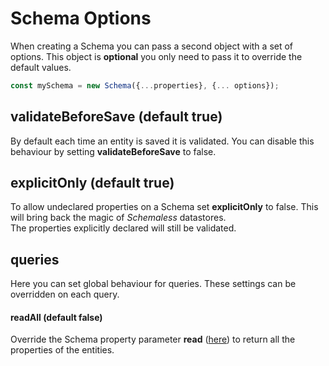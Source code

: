 # Schema Options

When creating a Schema you can pass a second object with a set of options. This object is **optional** you only need to pass it to override the default values.

```js
const mySchema = new Schema({...properties}, {... options});
```

## validateBeforeSave (default true)

By default each time an entity is saved it is validated. You can disable this behaviour by setting **validateBeforeSave** to false.

## explicitOnly (default true)

To allow undeclared properties on a Schema set **explicitOnly** to false. This will bring back the magic of *Schemaless* datastores.  
The properties explicitly declared will still be validated.

## queries
Here you can set global behaviour for queries. These settings can be overridden on each query.

#### readAll (default false)
Override the Schema property parameter **read** ([here](../schema/other-paremeters.md#read)) to return all the properties of the entities.

